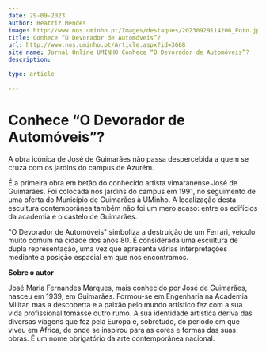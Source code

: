 ```yaml
---
date: 29-09-2023
author: Beatriz Mendes
image: http://www.nos.uminho.pt/Images/destaques/20230929114206_Foto.jpg
title: Conhece “O Devorador de Automóveis”?
url: http://www.nos.uminho.pt/Article.aspx?id=3668
site name: Jornal Online UMINHO Conhece “O Devorador de Automóveis”?
description: 

type: article

---
```

# Conhece “O Devorador de Automóveis”?


  

A obra icónica de José de Guimarães não passa despercebida a quem se cruza com os jardins do campus de Azurém.

É a primeira obra em betão do conhecido artista vimaranense José de Guimarães. Foi colocada nos jardins do campus em 1991, no seguimento de uma oferta do Município de Guimarães à UMinho. A localização desta escultura contemporânea também não foi um mero acaso: entre os edifícios da academia e o castelo de Guimarães.

"O Devorador de Automóveis" simboliza a destruição de um Ferrari, veículo muito comum na cidade dos anos 80. É considerada uma escultura de dupla representação, uma vez que apresenta várias interpretações mediante a posição espacial em que nos encontramos.

**Sobre o autor** 

José Maria Fernandes Marques, mais conhecido por José de Guimarães, nasceu em 1939, em Guimarães. Formou-se em Engenharia na Academia Militar, mas a descoberta e a paixão pelo mundo artístico fez com a sua vida profissional tomasse outro rumo. A sua identidade artística deriva das diversas viagens que fez pela Europa e, sobretudo, do período em que viveu em África, de onde se inspirou para as cores e formas das suas obras. É um nome obrigatório da arte contemporânea nacional.


